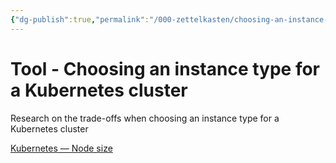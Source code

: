 ```yaml
---
{"dg-publish":true,"permalink":"/000-zettelkasten/choosing-an-instance-type-for-a-kubernetes-cluster/","tags":["type/resource","kubernetes","tool"],"noteIcon":""}
---
```




# Tool - Choosing an instance type for a Kubernetes cluster

Research on the trade-offs when choosing an instance type for a Kubernetes cluster

[Kubernetes — Node size](https://docs.google.com/spreadsheets/d/1yhkuBJBY2iO2Ax5FcbDMdWD5QLTVO6Y_kYt_VumnEtI/edit#gid=1994017257)